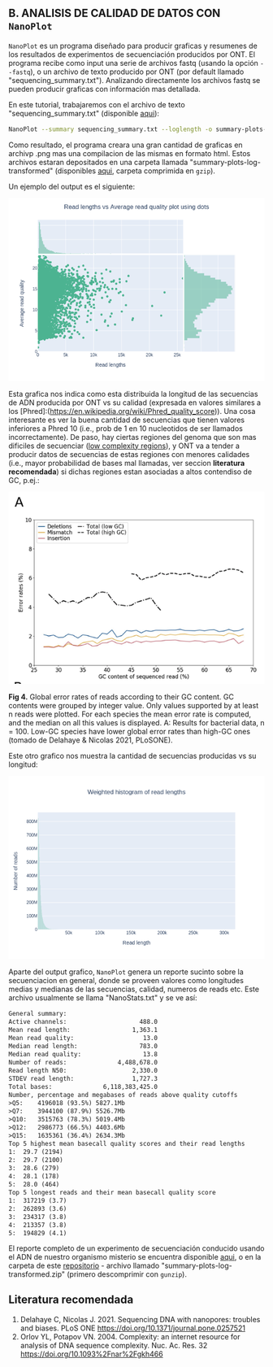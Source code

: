 ## B. ANALISIS DE CALIDAD DE DATOS CON `NanoPlot`
`NanoPlot` es un programa diseñado para producir graficas y resumenes de los resultados de experimentos de secuenciación producidos por ONT. El programa recibe como input una serie de archivos fastq (usando la opción `--fastq`), o un archivo de texto producido por ONT (por default llamado "sequencing_summary.txt"). Analizando directamente los archivos fastq se pueden producir graficas con información mas detallada.

En este tutorial, trabajaremos con el archivo de texto "sequencing_summary.txt" (disponible [aqui](https://drive.google.com/file/d/1dy6Sf3TZVkq7S0GOjyy8UlWolUeFEsxv/view?usp=share_link)): 

```bash
NanoPlot --summary sequencing_summary.txt --loglength -o summary-plots-log-transformed
```

Como resultado, el programa creara una gran cantidad de graficas en archivp .png mas una compilacion de las mismas en formato html. Estos archivos estaran depositados en una carpeta llamada "summary-plots-log-transformed" (disponibles [aqui](https://github.com/siriusb-nox/Taller-Oxford-Nanopore-Dec-2022/tree/main/NanoPlot/), carpeta comprimida en `gzip`).

Un ejemplo del output es el siguiente:

<p align="center">
 <img src="https://github.com/siriusb-nox/Taller-Oxford-Nanopore-Dec-2022/blob/main/IMG/LengthvsQualityScatterPlot_dot.png" alt="Longitud vs Calidad de la secuencia"/>
</p>

Esta grafica nos indica como esta distribuida la longitud de las secuencias de ADN producida por ONT vs su calidad (expresada en valores similares a los [Phred]:(https://en.wikipedia.org/wiki/Phred_quality_score)). Una cosa interesante es ver la buena cantidad de secuencias que tienen valores inferiores a Phred 10 (i.e., prob de 1 en 10 nucleotidos de ser llamados incorrectamente). De paso, hay ciertas regiones del genoma que son mas dificiles de secuenciar ([low complexity regions](https://academic.oup.com/nar/article/32/suppl_2/W628/1040725)), y ONT va a tender a producir datos de secuencias de estas regiones con menores calidades (i.e., mayor probabilidad de bases mal llamadas, ver seccion **literatura recomendada**) si dichas regiones estan asociadas a altos contendiso de GC, p.ej.:

<p align="center">
 <img src="https://github.com/siriusb-nox/Taller-Oxford-Nanopore-Dec-2022/blob/main/IMG/GC_qual_bias_ONT_Delahaye_Nicolas_2021_PLoSONE.png" alt="GC content and quality bias in ONT data"/>
</p>

**Fig 4.** Global error rates of reads according to their GC content. GC contents were grouped by integer value. Only values supported by at least n reads were plotted. For each species the mean error rate is computed, and the median on all this values is displayed. A: Results for bacterial data, n = 100. Low-GC species have lower global error rates than high-GC ones (tomado de Delahaye & Nicolas 2021, PLoSONE).

Este otro grafico nos muestra la cantidad de secuencias producidas vs su longitud:

<p align="center">
 <img src="https://github.com/siriusb-nox/Taller-Oxford-Nanopore-Dec-2022/blob/main/IMG/WeightedHistogramReadlength.png" alt="Longitud vs cantidad de secuencias"/>
</p>

Aparte del output grafico, `NanoPlot` genera un reporte sucinto sobre la secuenciacion en general, donde se proveen valores como longitudes medias y medianas de las secuencias, calidad, numeros de reads etc. Este archivo usualmente se llama "NanoStats.txt" y se ve así:

```
General summary:         
Active channels:                    488.0
Mean read length:                 1,363.1
Mean read quality:                   13.0
Median read length:                 783.0
Median read quality:                 13.8
Number of reads:              4,488,678.0
Read length N50:                  2,330.0
STDEV read length:                1,727.3
Total bases:              6,118,383,425.0
Number, percentage and megabases of reads above quality cutoffs
>Q5:	4196018 (93.5%) 5827.1Mb
>Q7:	3944100 (87.9%) 5526.7Mb
>Q10:	3515763 (78.3%) 5019.4Mb
>Q12:	2986773 (66.5%) 4403.6Mb
>Q15:	1635361 (36.4%) 2634.3Mb
Top 5 highest mean basecall quality scores and their read lengths
1:	29.7 (2194)
2:	29.7 (2100)
3:	28.6 (279)
4:	28.1 (178)
5:	28.0 (464)
Top 5 longest reads and their mean basecall quality score
1:	317219 (3.7)
2:	262893 (3.6)
3:	234317 (3.8)
4:	213357 (3.8)
5:	194829 (4.1)

```

El reporte completo de un experimento de secuenciación conducido usando el ADN de nuestro organismo misterio se encuentra disponible [aqui](https://drive.google.com/file/d/1jPEOJwQUAObTKwK9kZybFwkhUSoayszy/view?usp=share_link), o en la carpeta de este [repositorio](https://github.com/siriusb-nox/Taller-Oxford-Nanopore-Dec-2022/tree/main/NanoPlot) - archivo llamado "summary-plots-log-transformed.zip" (primero descomprimir con `gunzip`). 

## Literatura recomendada
1. Delahaye C, Nicolas J. 2021. Sequencing DNA with nanopores: troubles and biases. PLoS ONE https://doi.org/10.1371/journal.pone.0257521
2. Orlov YL, Potapov VN. 2004. Complexity: an internet resource for analysis of DNA sequence complexity. Nuc. Ac. Res. 32 https://doi.org/10.1093%2Fnar%2Fgkh466
